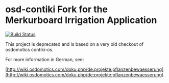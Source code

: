 # osd-contiki Fork for the Merkurboard Irrigation Application

[![Build Status](https://secure.travis-ci.org/contiki-os/contiki.png)](http://travis-ci.org/contiki-os/contiki)

This project is deprecated and is based on a very old checkout of osdomotics contiki-os.

For more information in German, see:

[http://wiki.osdomotics.com/doku.php/de:projekte:pflanzenbewaesserung](http://wiki.osdomotics.com/doku.php/de:projekte:pflanzenbewaesserung)
